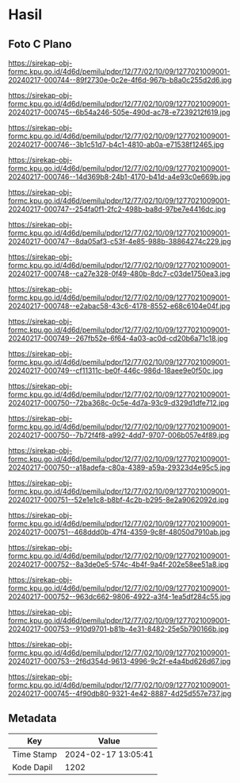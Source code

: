 # Hasil

## Foto C Plano

https://sirekap-obj-formc.kpu.go.id/4d6d/pemilu/pdpr/12/77/02/10/09/1277021009001-20240217-000744--89f2730e-0c2e-4f6d-967b-b8a0c255d2d6.jpg

https://sirekap-obj-formc.kpu.go.id/4d6d/pemilu/pdpr/12/77/02/10/09/1277021009001-20240217-000745--6b54a246-505e-490d-ac78-e7239212f619.jpg

https://sirekap-obj-formc.kpu.go.id/4d6d/pemilu/pdpr/12/77/02/10/09/1277021009001-20240217-000746--3b1c51d7-b4c1-4810-ab0a-e71538f12465.jpg

https://sirekap-obj-formc.kpu.go.id/4d6d/pemilu/pdpr/12/77/02/10/09/1277021009001-20240217-000746--14d369b8-24b1-4170-b41d-a4e93c0e669b.jpg

https://sirekap-obj-formc.kpu.go.id/4d6d/pemilu/pdpr/12/77/02/10/09/1277021009001-20240217-000747--254fa0f1-2fc2-498b-ba8d-97be7e4416dc.jpg

https://sirekap-obj-formc.kpu.go.id/4d6d/pemilu/pdpr/12/77/02/10/09/1277021009001-20240217-000747--8da05af3-c53f-4e85-988b-38864274c229.jpg

https://sirekap-obj-formc.kpu.go.id/4d6d/pemilu/pdpr/12/77/02/10/09/1277021009001-20240217-000748--ca27e328-0f49-480b-8dc7-c03de1750ea3.jpg

https://sirekap-obj-formc.kpu.go.id/4d6d/pemilu/pdpr/12/77/02/10/09/1277021009001-20240217-000748--e2abac58-43c6-4178-8552-e68c6104e04f.jpg

https://sirekap-obj-formc.kpu.go.id/4d6d/pemilu/pdpr/12/77/02/10/09/1277021009001-20240217-000749--267fb52e-6f64-4a03-ac0d-cd20b6a71c18.jpg

https://sirekap-obj-formc.kpu.go.id/4d6d/pemilu/pdpr/12/77/02/10/09/1277021009001-20240217-000749--cf11311c-be0f-446c-986d-18aee9e0f50c.jpg

https://sirekap-obj-formc.kpu.go.id/4d6d/pemilu/pdpr/12/77/02/10/09/1277021009001-20240217-000750--72ba368c-0c5e-4d7a-93c9-d329d1dfe712.jpg

https://sirekap-obj-formc.kpu.go.id/4d6d/pemilu/pdpr/12/77/02/10/09/1277021009001-20240217-000750--7b72f4f8-a992-4dd7-9707-006b057e4f89.jpg

https://sirekap-obj-formc.kpu.go.id/4d6d/pemilu/pdpr/12/77/02/10/09/1277021009001-20240217-000750--a18adefa-c80a-4389-a59a-29323d4e95c5.jpg

https://sirekap-obj-formc.kpu.go.id/4d6d/pemilu/pdpr/12/77/02/10/09/1277021009001-20240217-000751--52e1e1c8-b8bf-4c2b-b295-8e2a9062092d.jpg

https://sirekap-obj-formc.kpu.go.id/4d6d/pemilu/pdpr/12/77/02/10/09/1277021009001-20240217-000751--468ddd0b-47f4-4359-9c8f-48050d7910ab.jpg

https://sirekap-obj-formc.kpu.go.id/4d6d/pemilu/pdpr/12/77/02/10/09/1277021009001-20240217-000752--8a3de0e5-574c-4b4f-9a4f-202e58ee51a8.jpg

https://sirekap-obj-formc.kpu.go.id/4d6d/pemilu/pdpr/12/77/02/10/09/1277021009001-20240217-000752--963dc662-9806-4922-a3f4-1ea5df284c55.jpg

https://sirekap-obj-formc.kpu.go.id/4d6d/pemilu/pdpr/12/77/02/10/09/1277021009001-20240217-000753--910d9701-b81b-4e31-8482-25e5b790166b.jpg

https://sirekap-obj-formc.kpu.go.id/4d6d/pemilu/pdpr/12/77/02/10/09/1277021009001-20240217-000753--2f6d354d-9613-4996-9c2f-e4a4bd626d67.jpg

https://sirekap-obj-formc.kpu.go.id/4d6d/pemilu/pdpr/12/77/02/10/09/1277021009001-20240217-000745--4f90db80-9321-4e42-8887-4d25d557e737.jpg


## Metadata

| Key        | Value               |
| ---------- | ------------------- |
| Time Stamp | 2024-02-17 13:05:41 |
| Kode Dapil | 1202                |



